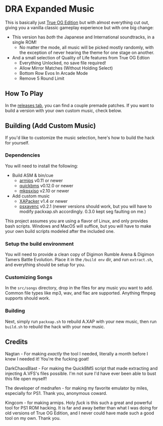 # DRA Expanded Music

This is basically just [True OG Edition](https://github.com/bigger0gamer/TrueOGEdition) but with almost everything cut out, giving you a vanilla classic gameplay experience but with one big change:

- This version has *both* the Japanese and International soundtracks, in a single ROM!
  - No matter the mode, all music will be picked mostly randomly, with the exception of never hearing the theme for one stage on another.
- And a small selection of Quality of Life features from True OG Edtion
  - Everything Unlocked, no save file required!
  - Allow Mirror Matches (Without Holding Select)
  - Bottom Row Evos In Arcade Mode
  - Remove 5 Round Limit

## How To Play

In the [releases tab](https://github.com/bigger0gamer/DRAExpandedMusic/releases/latest), you can find a couple premade patches. If you want to build a version with your own custom music, check below.

## Building (Add Custom Music)

If you'd like to customize the music selection, here's how to build the hack for yourself.

### Dependencies

You will need to install the following:

- Build ASM & bin/cue
  - [armips](https://github.com/Kingcom/armips) v0.11 or newer
  - [quickbms](https://aluigi.altervista.org/quickbms.htm) v0.12.0 or newer
  - [mkpsxiso](https://github.com/Lameguy64/mkpsxiso) v2.10 or newer
- Add custom music
  - [XAPacker](https://github.com/N4gtan/XAPacker/releases/tag/v1.4) v1.4 or newer
  - [psxavenc](https://github.com/WonderfulToolchain/psxavenc/releases/tag/v0.2.1) v0.2.1 (newer versions should work, but you will have to modify packxap.sh accordingly. 0.3.0 kept seg faulting on me.)

This project assumes you are using a flavor of Linux, and only provides bash scripts. Windows and MacOS will suffice, but you will have to make your own build scripts modeled after the included one.

### Setup the build environment

You will need to provide a clean copy of Digimon Rumble Arena & Digimon Tamers Battle Evolution. Place it in the `/build env` dir, and run `extract.sh`, and everything should be setup for you.

### Customizing Songs

In the `src/songs` directory, drop in the files for any music you want to add. Common file types like mp3, wav, and flac are supported. Anything ffmpeg supports should work.

### Building

Next, simply run `packxap.sh` to rebuild A.XAP with your new music, then run `build.sh` to rebuild the hack with your new music.

## Credits

Nagtan - For making *exactly* the tool I needed, literally a month before I knew I needed it! You're the fucking goat!

DarkChaosBlast - For making the QuickBMS script that made extracting and injecting A.VFS's files possible. I'm not sure I'd have ever been able to bust this file open myself!

The developer of mednafen - for making my favorite emulator by miles, especially for PS1. Thank you, anonymous coward.

Kingcom - for making armips. Holy *fuck* is this such a great and powerful tool for PS1 ROM hacking. It is far and away better than what I was doing for old versions of True OG Edition, and I never could have made such a good tool on my own. Thank you.

